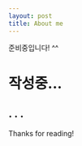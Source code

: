 ```yaml
---
layout: post
title: About me
---
```


<p class="message">
  준비중입니다! ^^
</p>

# 작성중...

## . . .


Thanks for reading!
